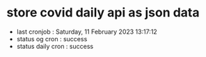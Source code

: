 # store covid daily api as json data

- last cronjob : Saturday, 11 February 2023 13:17:12
- status og cron : success
- status daily cron : success
      
      
